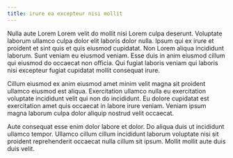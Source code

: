 ```yaml
---
title: irure ea excepteur nisi mollit
---
```


Nulla aute Lorem Lorem velit do mollit nisi Lorem culpa deserunt. Voluptate laborum ullamco culpa dolor elit laboris dolor nulla. Ipsum qui ex irure et proident et sint quis et quis eiusmod cupidatat. Non Lorem aliqua incididunt laborum. Sunt veniam eu eiusmod veniam. Esse duis in anim eiusmod cillum qui eiusmod do occaecat non officia. Qui fugiat laboris veniam qui laboris nisi excepteur fugiat cupidatat mollit consequat irure.

Cillum eiusmod ex anim eiusmod amet minim velit magna sit proident ullamco eiusmod est aliqua. Exercitation ullamco nulla eu exercitation voluptate incididunt velit qui non do incididunt. Eu dolore cupidatat est exercitation amet quis occaecat in labore irure veniam. Veniam ipsum magna laborum culpa dolor aliquip nostrud velit occaecat.

Aute consequat esse enim dolor labore et dolor. Do aliqua duis ut incididunt ullamco tempor. Ullamco cillum cillum incididunt laborum voluptate nisi sit proident reprehenderit occaecat nulla cillum sit ipsum. Mollit mollit aute duis duis velit.